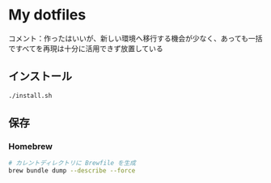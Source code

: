 # My dotfiles

コメント：作ったはいいが、新しい環境へ移行する機会が少なく、あっても一括ですべてを再現は十分に活用できず放置している

## インストール

```sh
./install.sh
```

## 保存

### Homebrew

```sh
# カレントディレクトリに Brewfile を生成
brew bundle dump --describe --force
```
